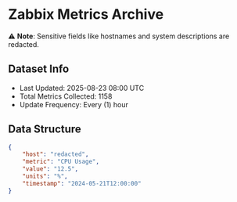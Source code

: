 # Zabbix Metrics Archive

⚠️ **Note**: Sensitive fields like hostnames and system descriptions are redacted.

## Dataset Info
- Last Updated: 2025-08-23 08:00 UTC
- Total Metrics Collected: 1158
- Update Frequency: Every (1) hour

## Data Structure
```json
{
    "host": "redacted",
    "metric": "CPU Usage",
    "value": "12.5",
    "units": "%",
    "timestamp": "2024-05-21T12:00:00"
}
```
